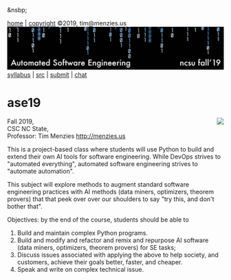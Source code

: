 
<a name=top>&nsbp;<p> </a>
[home](http://tiny.cc/ase19#top) |
[copyright](https://github.com/txt/ase19/blob/master/LICENSE.md#top) &copy;2019, tim&commat;menzies.us
<br>
[<img width=900 src="https://raw.githubusercontent.com/txt/ase19/master/etc/img/banner.png">](http://tiny.cc/ase19)<br>
[syllabus](https://github.com/txt/ase19/blob/master/syllabus.md#top) |
[src](http://menzies.us/fun) |
[submit](http://tiny.cc/ase19give) |
[chat](https://ase19.slack.com/)



# ase19

<img align=right src="http://www.doreng.co.il/en/wp-content/uploads/sites/2/2017/09/pic5.jpg">

Fall 2019,   
CSC NC State,  
Professor: Tim Menzies <http://menzies.us>


This is a project-based class where students will use Python to build and extend their own AI tools for software engineering. While DevOps strives to "automated everything", automated software engineering strives to "automate automation". 

This subject will explore methods to augment standard software engineering practices with AI methods (data miners,  optimizers, theorem provers) that that peek over over our shoulders to say "try this, and don't bother  that".  

Objectives: by the end of the course, students should be able to

1. Build and maintain complex Python programs.
2. Build and modify and refactor and remix and repurpose AI software (data miners, optimizers, theorem provers) for SE tasks;
3. Discuss issues associated with applying the above to help society, and customers, achieve their goals better, faster, and cheaper.
4. Speak and write on complex technical issue.
